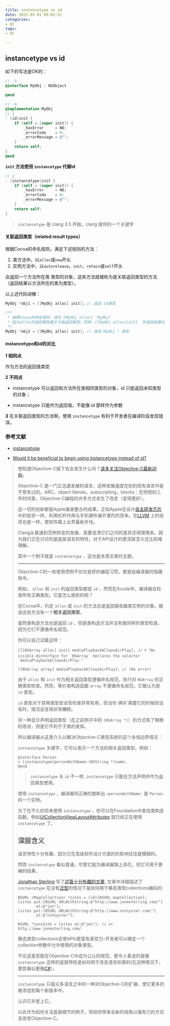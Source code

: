 ```yaml
---
title: instancetype vs id
date: 2015-05-01 09:01:51
categories:
- OC
tags:
- OC

---
```


## instancetype vs id

如下的写法是OK的：

```objective-c
// .h
@interface MyObj : NSObject
 
@end

// .m
@implementation MyObj  
// 1
- (id)init {
    if (self = [super init]) {
        _hasError     = NO;
        _errorCode    = 0;
        _errorMessage = @"";
    }
    return self;
}
@end
```

 **`init` 方法使用 `instancetype` 代替id**

```objective-c
// 2
- (instancetype)init {
    if (self = [super init]) {
        _hasError     = NO;
        _errorCode    = 0;
        _errorMessage = @"";
    }
    return self;
}
```

> `instancetype` 是 clang 3.5 开始，clang 提供的一个关键字



#### 关联返回类型（related result types）

根据Cocoa的命名规则，满足下述规则的方法：

1. 类方法中，以`alloc`或`new`开头
2. 实例方法中，以`autorelease`，`init`，`retain`或`self`开头

会返回一个方法所在类 类型的对象，这些方法就被称为是关联返回类型的方法（返回结果以方法所在的类为类型）。

以上述代码讲解：

```objective-c
MyObj *obj1 = [[MyObj alloc] init]; // 返回 id类型

/**
 * 按照Cocoa的命名规则，语句 [MyObj alloc]  MyObj* 
 * 因为alloc的返回类型属于关联返回类型。同样，[[MyObj alloc]init]  的返回结果也是 MyObj* 
 */
MyObj *obj2 = [[MyObj alloc] init]; // 返回 MyObj * 类型
```




#### instancetype和id的对比

**1 相同点**

作为方法的返回值类型

**2 不同点**

- instancetype 可以返回和方法所在类相同类型的对象，id 只能返回未知类型的对象；

- instancetype 只能作为返回值，不能像 id 那样作为参数

**3** 在关联返回类型的方法啊，使用 `instancetype` 有利于开发者在编译阶段发现错误。



### 参考文献

- [instancetype](https://nshipster.cn/instancetype/)

- [Would it be beneficial to begin using instancetype instead of id?](https://stackoverflow.com/questions/8972221/would-it-be-beneficial-to-begin-using-instancetype-instead-of-id)



> 想知道Objective-C接下去会发生什么吗？[请多关注Objective-C最新动向](http://clang.llvm.org/docs/LanguageExtensions.html)。
>
> Objective-C 是一门正迅速发展的语言，这种发展速度在别的现有语言中是不曾有过的。ARC，object literals，subscripting，blocks：在短短的三年时间里，Objective-C编程的许多方式发生了改变（变得更好）。
>
> 这一切的创新都是Apple垂直整合的成果。正如Apple在设计[自主研发芯片](https://en.wikipedia.org/wiki/Apple_A4)中的投资一样，利用杠杆作用与手机硬件展开激烈的竞争。在[LLVM](http://llvm.org/) 上的投资也是一样，使软件跟上业界最新步伐。
>
> Clang从普通到范例转变的发展，真要说清它们之间的差异还得慢慢来。因为我们正在讨论的是底层语言的特性，对于API设计的更深层含义还比较难理解。
>
> 其中一个例子就是 `instancetype` ，这也是本周文章的主题。
>
> ------
>
> 
>
> Objective-C的一些使用惯例不仅仅是好的编程习惯，更是给编译器的隐藏指令。
>
> 例如， `alloc` 和 `init` 的返回类型都是 `id` ，然而在Xcode中，编译器会检查所有正确类型。它是怎么做到的呢？
>
> 在Cocoa中，约定 `alloc` 或 `init` 的方法总是返回接收器类实例的对象。据说这些方法有一个**相关返回类型**。
>
> 虽然类构造方法也是返回 `id` ，但是类构造方法并没有做同样的类型检查，因为它们不遵循命名规范。
>
> 你可以自己试着这样：
>
> ```
> [[[NSArray alloc] init] mediaPlaybackAllowsAirPlay]; // ❗ "No visible @interface for `NSArray` declares the selector `mediaPlaybackAllowsAirPlay`"
> 
> [[NSArray array] mediaPlaybackAllowsAirPlay]; // (No error)
> ```
>
> 由于 `alloc` 和 `init` 作为相关返回类型遵循命名规范，执行对 `NSArray` 的正确类型检查。然而，等价类构造函数 `array` 不遵循命名规范，它被认为是 `id` 类型。
>
> `id` 类型对于禁用类型安全性检查非常有用，但当你 *确实* 需要它的时候却没有时，情况会变得非常糟糕。
>
> 另一种显示声明返回类型（在之前例子中的 `(NSArray *)`）的方式有了稍微的改进，但是它不利于子类的发挥。
>
> 所以编译器从这里介入以解决Objective-C类型系统的这个永恒边界情况：
>
> `instancetype` 关键字，它可以表示一个方法的相关返回类型。例如：
>
> ```
> @interface Person
> + (instancetype)personWithName:(NSString *)name;
> @end
> ```
>
> > `instancetype` 与 `id` 不一样, `instancetype` 只能在方法声明中作为返回类型使用。
>
> 使用 `instancetype` ，编译器将正确的推断出 `+personWithName:` 是 `Person` 的一个实例。
>
> 为了在不久的将来使用 `instancetype` ，你可以在Foundation中查找类构造函数。例如[UICollectionViewLayoutAttributes](https://developer.apple.com/library/ios/#documentation/uikit/reference/UICollectionViewLayoutAttributes_class/Reference/Reference.html) 就已经正在使用 `instancetype` 了。
>
> ## 深层含义
>
> 语言特性十分有趣，因为它在高级软件设计方面的的影响往往是模糊的。
>
> 然而 `instancetype` 看似普通，尽管它能为编译器锦上添花，但它可用于更棒的结果。
>
> [Jonathan Sterling](https://twitter.com/jonsterling) 写了[这篇十分有趣的文章](http://www.jonmsterling.com/posts/2012-02-05-typed-collections-with-self-types-in-objective-c.html), 文章中详细描述了 `instancetype` 在没有[泛型](https://en.wikipedia.org/wiki/Generic_programming)的情况下是如何用于静态类型collections编码的:
>
> ```
> NSURL <MapCollection> *sites = (id)[NSURL mapCollection];
> [sites put:[NSURL URLWithString:@"http://www.jonmsterling.com/"]
>         at:@"jon"];
> [sites put:[NSURL URLWithString:@"http://www.nshipster.com/"]
>         at:@"nshipster"];
> 
> NSURL *jonsSite = [sites at:@"jon"]; // => http://www.jonmsterling.com/
> ```
>
> 静态类型collections会使APIs更富有表现力–开发者可以确定一个collection参数中允许使用的对象类型。
>
> 不论这是否能在Objective-C中成为公认的规范，更令人着迷的是像 `instancetype` 这样的底层特性是如何用于改变语言轮廓的(在这种情况下，使其看似更像[C#](https://en.wikipedia.org/wiki/C_Sharp_(programming_language))）。
>
> ------
>
> `instancetype` 只是众多语言之中的一种对Objective-C的扩展，使它更多的被添加到每个新版本中。
>
> 认识它并爱上它。
>
> 以此作为如何关注底层细节的例子，将给你带来全新的视角以强有力的方式去改变Objective-C。